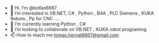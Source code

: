 - 👋 Hi, I’m @kotlas6667
- 👀 I’m interested in VB.NET, C# , Python , B4A , PLC Siemens , KUKA Robots , Pp for CNC .... 
- 🌱 I’m currently learning Python , C#
- 💞️ I’m looking to collaborate on VB.NET , KUKA robot programing
- 📫 How to reach me tomas.horvat6667@gmail.com

<!---
kotlas6667/kotlas6667 is a ✨ special ✨ repository because its `README.md` (this file) appears on your GitHub profile.
You can click the Preview link to take a look at your changes.
--->
